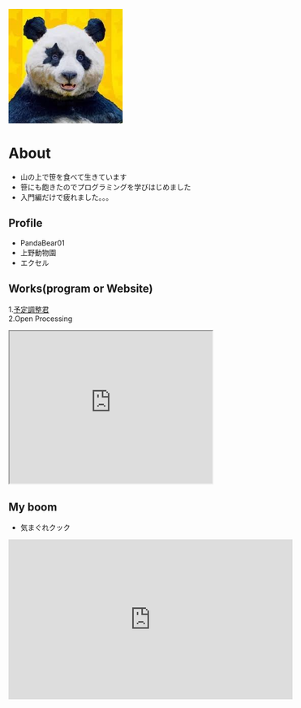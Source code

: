![プロフィール写真！](star.jpg)

# About
- 山の上で笹を食べて生きています  
- 笹にも飽きたのでプログラミングを学びはじめました  
- 入門編だけで疲れました。。。  

## Profile
- PandaBear01  
- 上野動物園  
- エクセル  

## Works(program or Website)
1.[予定調整君](https://young-lake-67718.herokuapp.com/)  
2.Open Processing
<iframe src="https://www.openprocessing.org/sketch/886989/embed/" width="400" height="300"></iframe>

## My boom
- 気まぐれクック
<iframe width="560" height="315" src="https://www.youtube.com/embed/Tkv_Pgg25ng" frameborder="0" allow="accelerometer; autoplay; encrypted-media; gyroscope; picture-in-picture" allowfullscreen></iframe>
